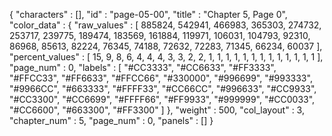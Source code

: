 {
  "characters" : [],
  "id" : "page-05-00",
  "title" : "Chapter 5, Page 0",
  "color_data" : {
    "raw_values" : [
      885824,
      542941,
      466983,
      365303,
      274732,
      253717,
      239775,
      189474,
      183569,
      161884,
      119971,
      106031,
      104793,
      92310,
      86968,
      85613,
      82224,
      76345,
      74188,
      72632,
      72283,
      71345,
      66234,
      60037
    ],
    "percent_values" : [
      15,
      9,
      8,
      6,
      4,
      4,
      4,
      3,
      3,
      2,
      2,
      1,
      1,
      1,
      1,
      1,
      1,
      1,
      1,
      1,
      1,
      1,
      1,
      1
    ],
    "page_num" : 0,
    "labels" : [
      "#CC3333",
      "#CC6633",
      "#FF3333",
      "#FFCC33",
      "#FF6633",
      "#FFCC66",
      "#330000",
      "#996699",
      "#993333",
      "#9966CC",
      "#663333",
      "#FFFF33",
      "#CC66CC",
      "#996633",
      "#CC9933",
      "#CC3300",
      "#CC6699",
      "#FFFF66",
      "#FF9933",
      "#999999",
      "#CC0033",
      "#CC6600",
      "#663300",
      "#FF3300"
    ]
  },
  "weight" : 500,
  "col_layout" : 3,
  "chapter_num" : 5,
  "page_num" : 0,
  "panels" : []
}

